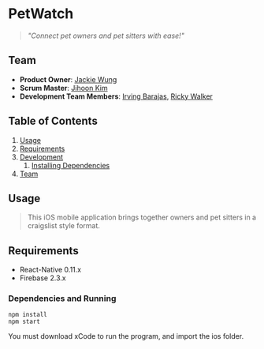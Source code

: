 # PetWatch
> *"Connect pet owners and pet sitters with ease!"*

## Team

  - __Product Owner__: [Jackie Wung](https://github.com/jackiewung)
  - __Scrum Master__: [Jihoon Kim](https://github.com/jhk2020)
  - __Development Team Members__: [Irving Barajas](https://github.com/irvingaxelb), [Ricky Walker](https://github.com/unconfined)

## Table of Contents

1. [Usage](#usage)
1. [Requirements](#requirements)
1. [Development](#development)
    1. [Installing Dependencies](#installing-dependencies)
1. [Team](#team)

## Usage

> This iOS mobile application brings together owners and pet sitters in a craigslist style format.

## Requirements

- React-Native 0.11.x
- Firebase 2.3.x

### Dependencies and Running

```
npm install
npm start
```
You must download xCode to run the program, and import the ios folder.